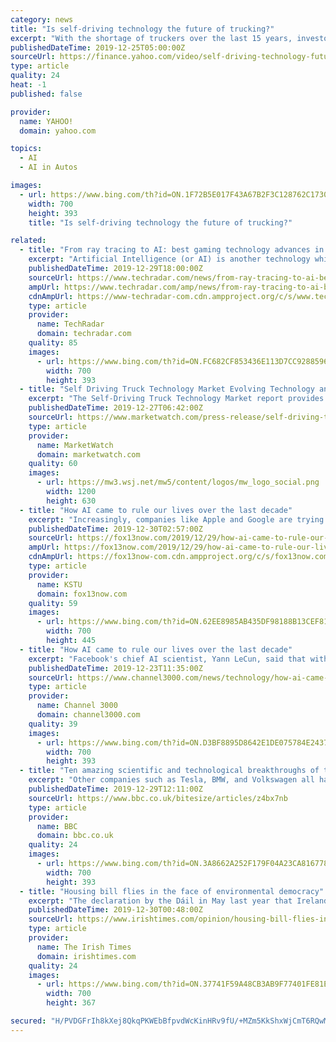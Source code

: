 ```yaml
---
category: news
title: "Is self-driving technology the future of trucking?"
excerpt: "With the shortage of truckers over the last 15 years, investors have recently put their money towards self-driving technology to continue to profit from the trucking industry and cut costs."
publishedDateTime: 2019-12-25T05:00:00Z
sourceUrl: https://finance.yahoo.com/video/self-driving-technology-future-trucking-050000353.html
type: article
quality: 24
heat: -1
published: false

provider:
  name: YAHOO!
  domain: yahoo.com

topics:
  - AI
  - AI in Autos

images:
  - url: https://www.bing.com/th?id=ON.1F72B5E017F43A67B2F3C128762C1730
    width: 700
    height: 393
    title: "Is self-driving technology the future of trucking?"

related:
  - title: "From ray tracing to AI: best gaming technology advances in the last decade"
    excerpt: "Artificial Intelligence (or AI) is another technology which has been driven forward massively over the past ten years. And while a lot of that progress might involve endless mentions of phrases like ‘machine learning’, ‘training models’ and ‘inferencing’, which may well threaten to send you into a deep (learning) sleep, AI applies ..."
    publishedDateTime: 2019-12-29T18:00:00Z
    sourceUrl: https://www.techradar.com/news/from-ray-tracing-to-ai-best-gaming-technology-advances-in-the-last-decade
    ampUrl: https://www.techradar.com/amp/news/from-ray-tracing-to-ai-best-gaming-technology-advances-in-the-last-decade
    cdnAmpUrl: https://www-techradar-com.cdn.ampproject.org/c/s/www.techradar.com/amp/news/from-ray-tracing-to-ai-best-gaming-technology-advances-in-the-last-decade
    type: article
    provider:
      name: TechRadar
      domain: techradar.com
    quality: 85
    images:
      - url: https://www.bing.com/th?id=ON.FC682CF853436E113D7CC9288596031F
        width: 700
        height: 393
  - title: "Self Driving Truck Technology Market Evolving Technology and Growth Outlook 2019 to 2025"
    excerpt: "The Self-Driving Truck Technology Market report provides a valuable source of insightful data for business strategists and competitive analysis of Self-Driving Truck Technology Market. It provides the Self-Driving Truck Technology industry overview with growth analysis and futuristic cost, revenue and many other aspects. The research analysts ..."
    publishedDateTime: 2019-12-27T06:42:00Z
    sourceUrl: https://www.marketwatch.com/press-release/self-driving-truck-technology-market-evolving-technology-and-growth-outlook-2019-to-2025-2019-12-27
    type: article
    provider:
      name: MarketWatch
      domain: marketwatch.com
    quality: 60
    images:
      - url: https://mw3.wsj.net/mw5/content/logos/mw_logo_social.png
        width: 1200
        height: 630
  - title: "How AI came to rule our lives over the last decade"
    excerpt: "Increasingly, companies like Apple and Google are trying to run AI directly on handsets (with chips specifically meant to help with AI-driven capabilities), so activities like speech recognition can be performed on the phone rather than on a remote computer — the kind of thing that can make it even faster to do things like translate words ..."
    publishedDateTime: 2019-12-30T02:57:00Z
    sourceUrl: https://fox13now.com/2019/12/29/how-ai-came-to-rule-our-lives-over-the-last-decade/
    ampUrl: https://fox13now.com/2019/12/29/how-ai-came-to-rule-our-lives-over-the-last-decade/amp/
    cdnAmpUrl: https://fox13now-com.cdn.ampproject.org/c/s/fox13now.com/2019/12/29/how-ai-came-to-rule-our-lives-over-the-last-decade/amp/
    type: article
    provider:
      name: KSTU
      domain: fox13now.com
    quality: 59
    images:
      - url: https://www.bing.com/th?id=ON.62EE8985AB435DF98188B13CEF819689
        width: 700
        height: 445
  - title: "How AI came to rule our lives over the last decade"
    excerpt: "Facebook's chief AI scientist, Yann LeCun, said that without deep learning ... Though much of this work is still in the research or early-development stages, there are startups — such as Mindstrong Health, which uses an app to measure moods in patients who are dealing with mental health issues — already trying out AI systems with people."
    publishedDateTime: 2019-12-23T11:35:00Z
    sourceUrl: https://www.channel3000.com/news/technology/how-ai-came-to-rule-our-lives-over-the-last-decade/1153741055
    type: article
    provider:
      name: Channel 3000
      domain: channel3000.com
    quality: 39
    images:
      - url: https://www.bing.com/th?id=ON.D3BF8895D8642E1DE075784E2437BF73
        width: 700
        height: 393
  - title: "Ten amazing scientific and technological breakthroughs of the 2010s"
    excerpt: "Other companies such as Tesla, BMW, and Volkswagen all have driverless cars at various states of readiness ... playing music and controlling smart home devices (as well as telling the odd joke), advances in artificial intelligence mean that they will become ever more proactive and able to predict what we want before we ask."
    publishedDateTime: 2019-12-29T12:11:00Z
    sourceUrl: https://www.bbc.co.uk/bitesize/articles/z4bx7nb
    type: article
    provider:
      name: BBC
      domain: bbc.co.uk
    quality: 24
    images:
      - url: https://www.bing.com/th?id=ON.3A8662A252F179F04A23CA816778A6A2
        width: 700
        height: 393
  - title: "Housing bill flies in the face of environmental democracy"
    excerpt: "The declaration by the Dáil in May last year that Ireland is facing a “climate and biodiversity emergency” would suggest that there is Government recognition of the scale and seriousness of the climate crisis. This year marks the beginning of a decade in which global emissions must reduce by 55 per cent, if the 1.5 degree limit in the ..."
    publishedDateTime: 2019-12-30T00:48:00Z
    sourceUrl: https://www.irishtimes.com/opinion/housing-bill-flies-in-the-face-of-environmental-democracy-1.4126759
    type: article
    provider:
      name: The Irish Times
      domain: irishtimes.com
    quality: 24
    images:
      - url: https://www.bing.com/th?id=ON.37741F59A48CB3AB9F77401FE81EDCA8
        width: 700
        height: 367

secured: "H/PVDGFrIh8kXej8QkqPKWEbBfpvdWcKinHRv9fU/+MZm5KkShxWjCmT6RQwMlXy5uiWG/NIKLtns6TrpI6KF5BgieWY04gVR8EWEMP9dtZ8iSjQ7tytG3ly+EplTi3MLkzfLCTuZF29S13ivmFNyPmFECIDc90qK3n4X15WYMe4ouacm/o0vVDmhyaplirEREMCtZbG7DhYmnTrWvLiOsbPcFrZ+YUT5NMwqzr4cvtsOXAcyJ+M26RF0G++l58+832BhIc2jMCuBQ4wifC50A==;MYAseqxzZYVuZgg+beSQFw=="
---
```


